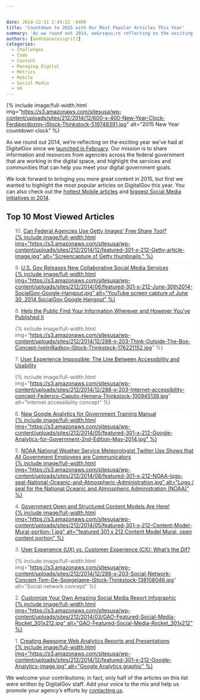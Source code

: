 ```yaml
---


date: 2014-12-31 2:45:22 -0400
title: 'Countdown to 2015 with Our Most Popular Articles This Year'
summary: 'As we round out 2014, we&rsquo;re reflecting on the exciting year we&rsquo;ve had at DigitalGov since we launched in February. Our mission is to share information and resources from agencies across the federal government that are working in the digital space, and highlight the services and communities that can help you meet your digital government'
authors: [andreanocesigritz]
categories:
  - Challenges
  - Code
  - Content
  - Managing Digital
  - Metrics
  - Mobile
  - Social Media
  - UX
---
```



{% include image/full-width.html img="https://s3.amazonaws.com/sitesusa/wp-content/uploads/sites/212/2014/12/600-x-400-New-Year-Clock-Ferdiperdozniy-iStock-Thinkstock-519748391.jpg" alt="2015 New Year countdown clock" %} 

As we round out 2014, we’re reflecting on the exciting year we’ve had at DigitalGov since we [launched in February](https://www.WHATEVER/2014/02/26/open-for-innovation-in-digitalgov/ "Open for Innovation in DigitalGov!"). Our mission is to share information and resources from agencies across the federal government that are working in the digital space, and highlight the services and communities that can help you meet your digital government goals.

We look forward to bringing you more great content in 2015, but first we wanted to highlight the most popular articles on DigitalGov this year. You can also check out the [hottest Mobile articles](https://www.WHATEVER/2014/12/30/trends-on-tuesday-the-hottest-digitalgov-mobile-articles-in-2014/ "Trends on Tuesday: The Hottest DigitalGov Mobile Articles in 2014") and [biggest Social Media initiatives in 2014](https://www.WHATEVER/2014/12/31/big-in-socialgov-in-2014-services-access-and-participation/).

## Top 10 Most Viewed Articles

<blockquote style="padding: 0 0 0px; background: #fff; border: 0; margin-bottom: 0px; text-align: left;">
  <div class="one-half first">
    10. <a title="Can Federal Agencies Use Getty Images’ Free Share Tool?" href="https://www.WHATEVER/2014/04/03/can-federal-agencies-use-getty-images-free-share-tool/">Can Federal Agencies Use Getty Images’ Free Share Tool?</a>
  </div>
  
  <div class="one-half">
    <a title="Can Federal Agencies Use Getty Images’ Free Share Tool?" href="https://www.WHATEVER/2014/04/03/can-federal-agencies-use-getty-images-free-share-tool/">
{% include image/full-width.html img="https://s3.amazonaws.com/sitesusa/wp-content/uploads/sites/212/2014/12/featured-301-x-212-Getty-article-image.jpg" alt="Screencapture of Getty thumbnails." %}</a>
  </div>
</blockquote>

<blockquote style="padding: 0 0 0px; background: #fff; border: 0; margin-bottom: 0px; text-align: left;">
  <div class="one-half first">
    9. <a title="U.S. Gov Releases New Collaborative Social Media Services" href="https://www.WHATEVER/2014/06/30/u-s-gov-releases-new-collaborative-social-media-services/">U.S. Gov Releases New Collaborative Social Media Services</a>
  </div>
  
  <div class="one-half">
    <a title="U.S. Gov Releases New Collaborative Social Media Services" href="https://www.WHATEVER/2014/06/30/u-s-gov-releases-new-collaborative-social-media-services/">
{% include image/full-width.html img="https://s3.amazonaws.com/sitesusa/wp-content/uploads/sites/212/2014/06/featured-301-x-212-June-30th2014-SocialGov-Google-Hangout.jpg" alt="YouTube screen capture of June 30, 2014 SocialGov Google Hangout" %}</a>
  </div>
</blockquote>

<blockquote style="padding: 0 0 0px; background: #fff; border: 0; margin-bottom: 0px; text-align: left;">
  <div class="one-half first">
    8. <a title="Help the Public Find Your Information, Wherever and However You’ve Published It" href="https://www.WHATEVER/2014/08/26/help-the-public-find-your-information-wherever-and-however-youve-published-it/">Help the Public Find Your Information Wherever and However You&#8217;ve Published It</a>
  </div>
  
  <div class="one-half">
    
{% include image/full-width.html img="https://s3.amazonaws.com/sitesusa/wp-content/uploads/sites/212/2014/12/288-x-203-Think-Outside-The-Box-Concept-IvelinRadkov-iStock-Thinkstock-176221152.jpg" %}
  </div>
</blockquote>

<blockquote style="padding: 0 0 0px; background: #fff; border: 0; margin-bottom: 0px; text-align: left;">
  <div class="one-half first">
    7. <a title="User Experience Impossible: The Line Between Accessibility and Usability" href="https://www.WHATEVER/2014/11/17/user-experience-impossible-the-line-between-accessibility-and-usability/">User Experience Impossible: The Line Between Accessibility and Usability</a>
  </div>
  
  <div class="one-half">
    
{% include image/full-width.html img="https://s3.amazonaws.com/sitesusa/wp-content/uploads/sites/212/2014/12/288-x-203-Internet-accessibility-concept-Federico-Caputo-Hemera-Thinkstock-100945139.jpg" alt="Internet accessibility concept" %}
  </div>
</blockquote>

<blockquote style="padding: 0 0 0px; background: #fff; border: 0; margin-bottom: 0px; text-align: left;">
  <div class="one-half first">
    6. <a title="New Google Analytics for Government Training Manual" href="https://www.WHATEVER/2014/05/15/new-google-analytics-for-government-training-manual/">New Google Analytics for Government Training Manual</a>
  </div>
  
  <div class="one-half">
    <a title="New Google Analytics for Government Training Manual" href="https://www.WHATEVER/2014/05/15/new-google-analytics-for-government-training-manual/">
{% include image/full-width.html img="https://s3.amazonaws.com/sitesusa/wp-content/uploads/sites/212/2014/05/featured-301-x-212-Google-Analytics-for-Government-2nd-Edition-May-2014.jpg" %}</a>
  </div>
</blockquote>

<blockquote style="padding: 0 0 0px; background: #fff; border: 0; margin-bottom: 0px; text-align: left;">
  <div class="one-half first">
    5. <a title="NOAA National Weather Service Meteorologist Twitter Use Shows that All Government Employees are Communicators" href="https://www.WHATEVER/2014/02/26/noaa-national-weather-service-meteorologist-twitter-use-shows-that-all-government-employees-are-communicators/">NOAA National Weather Service Meteorologist Twitter Use Shows that All Government Employees are Communicators</a>
  </div>
  
  <div class="one-half">
    <a title="NOAA National Weather Service Meteorologist Twitter Use Shows that All Government Employees are Communicators" href="https://www.WHATEVER/2014/02/26/noaa-national-weather-service-meteorologist-twitter-use-shows-that-all-government-employees-are-communicators/">
{% include image/full-width.html img="https://s3.amazonaws.com/sitesusa/wp-content/uploads/sites/212/2014/08/featured-301-x-212-NOAA-logo-seal-National-Oceanic-and-Atmospheric-Administration.jpg" alt="Logo / seal for the National Oceanic and Atmospheric Administration (NOAA)" %}</a>
  </div>
</blockquote>

<blockquote style="padding: 0 0 0px; background: #fff; border: 0; margin-bottom: 0px; text-align: left;">
  <div class="one-half first">
    4. <a title="Government Open and Structured Content Models Are Here!" href="https://www.WHATEVER/2014/05/05/government-open-and-structured-content-models-are-here/">Government Open and Structured Content Models Are Here!</a>
  </div>
  
  <div class="one-half">
    <a title="Government Open and Structured Content Models Are Here!" href="https://www.WHATEVER/2014/05/05/government-open-and-structured-content-models-are-here/">
{% include image/full-width.html img="https://s3.amazonaws.com/sitesusa/wp-content/uploads/sites/212/2014/05/featured-301-x-212-Content-Model-Mural-portion-1.jpg" alt="featured 301 x 212 Content Model Mural, open content portion" %}</a>
  </div>
</blockquote>

<blockquote style="padding: 0 0 0px; background: #fff; border: 0; margin-bottom: 0px; text-align: left;">
  <div class="one-half first">
    3. <a title="User Experience (UX) vs. Customer Experience (CX): What’s  the Dif?" href="https://www.WHATEVER/2014/07/07/user-experience-ux-vs-customer-experience-cx-whats-the-dif/">User Experience (UX) vs. Customer Experience (CX): What’s  the Dif?</a>
  </div>
  
  <div class="one-half">
    
{% include image/full-width.html img="https://s3.amazonaws.com/sitesusa/wp-content/uploads/sites/212/2014/12/288-x-203-Social-Network-Concept-Tom-De-Spiegelaere-iStock-Thinkstock-138108046.jpg" alt="Social network concept" %}
  </div>
</blockquote>

<blockquote style="padding: 0 0 0px; background: #fff; border: 0; margin-bottom: 0px; text-align: left;">
  <div class="one-half first">
    2. <a title="Customize Your Own Amazing Social Media Report Infographic" href="https://www.WHATEVER/2014/03/14/customize-your-own-amazing-social-media-report-infographic/">Customize Your Own Amazing Social Media Report Infographic</a>
  </div>
  
  <div class="one-half">
    <a title="Customize Your Own Amazing Social Media Report Infographic" href="https://www.WHATEVER/2014/03/14/customize-your-own-amazing-social-media-report-infographic/">
{% include image/full-width.html img="https://s3.amazonaws.com/sitesusa/wp-content/uploads/sites/212/2014/03/GAO-Featured-Social-Media-Rocket_301x212.jpg" alt="GAO-Featured-Social-Media-Rocket_301x212" %}</a>
  </div>
</blockquote>

<blockquote style="padding: 0 0 0px; background: #fff; border: 0; margin-bottom: 0px; text-align: left;">
  <div class="one-half first">
    1. <a title="Creating Awesome Web Analytics Reports and Presentations" href="https://www.WHATEVER/2014/03/04/creating-awesome-web-analytics-reports-and-presentations/">Creating Awesome Web Analytics Reports and Presentations</a>
  </div>
  
  <div class="one-half">
    <a title="Creating Awesome Web Analytics Reports and Presentations" href="https://www.WHATEVER/2014/03/04/creating-awesome-web-analytics-reports-and-presentations/">
{% include image/full-width.html img="https://s3.amazonaws.com/sitesusa/wp-content/uploads/sites/212/2014/12/featured-301-x-212-Google-Analytics-image.jpg" alt="Google Analytics graphic" %}</a>
  </div>
</blockquote>

We welcome your contributions; in fact, only half of the articles on this list were written by DigitalGov staff. Add your voice to the mix and help us promote your agency&#8217;s efforts by [contacting us](https://www.WHATEVER/contact-us/).